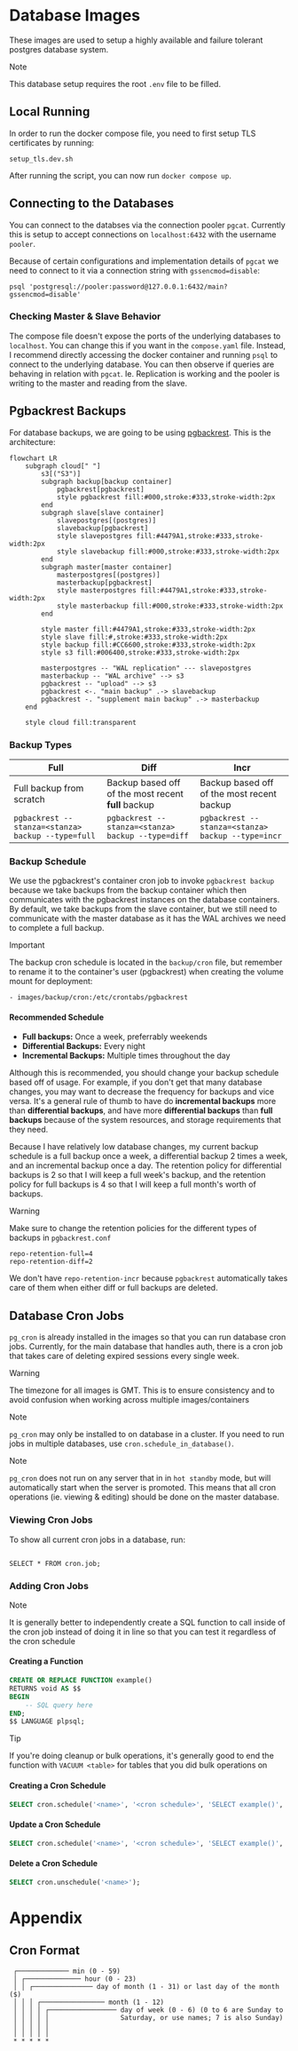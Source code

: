# Database Images

These images are used to setup a highly available and failure tolerant postgres database system.

> [!NOTE]
>
> This database setup requires the root `.env` file to be filled.

## Local Running

In order to run the docker compose file, you need to first setup TLS certificates by running:

```
setup_tls.dev.sh
```

After running the script, you can now run `docker compose up`.

## Connecting to the Databases

You can connect to the databses via the connection pooler `pgcat`. Currently this is setup
to accept connections on `localhost:6432` with the username `pooler`.

Because of certain configurations and implementation details of `pgcat` we need to connect to it via
a connection string with `gssencmod=disable`:

```
psql 'postgresql://pooler:password@127.0.0.1:6432/main?gssencmod=disable'
```

### Checking Master & Slave Behavior

The compose file doesn't expose the ports of the underlying databases to `localhost`. You can change
this if you want in the `compose.yaml` file. Instead, I recommend directly accessing the docker container
and running `psql` to connect to the underlying database. You can then observe if queries are behaving
in relation with `pgcat`. Ie. Replication is working and the pooler is writing to the master and reading
from the slave.

## Pgbackrest Backups

For database backups, we are going to be using [pgbackrest](https://pgbackrest.org). This is the architecture:

```mermaid
flowchart LR
    subgraph cloud[" "]
        s3[("S3")]
        subgraph backup[backup container]
            pgbackrest[pgbackrest]
            style pgbackrest fill:#000,stroke:#333,stroke-width:2px
        end
        subgraph slave[slave container]
            slavepostgres[(postgres)]
            slavebackup[pgbackrest]
            style slavepostgres fill:#4479A1,stroke:#333,stroke-width:2px
            style slavebackup fill:#000,stroke:#333,stroke-width:2px
        end
        subgraph master[master container]
            masterpostgres[(postgres)]
            masterbackup[pgbackrest]
            style masterpostgres fill:#4479A1,stroke:#333,stroke-width:2px
            style masterbackup fill:#000,stroke:#333,stroke-width:2px
        end

        style master fill:#4479A1,stroke:#333,stroke-width:2px
        style slave fill:#,stroke:#333,stroke-width:2px
        style backup fill:#CC6600,stroke:#333,stroke-width:2px
        style s3 fill:#006400,stroke:#333,stroke-width:2px

        masterpostgres -- "WAL replication" --- slavepostgres
        masterbackup -- "WAL archive" --> s3
        pgbackrest -- "upload" --> s3
        pgbackrest <-. "main backup" .-> slavebackup
        pgbackrest -. "supplement main backup" .-> masterbackup
    end

    style cloud fill:transparent
```

### Backup Types

| Full                                              | Diff                                                | Incr                                              |
| ------------------------------------------------- | --------------------------------------------------- | ------------------------------------------------- |
| Full backup from scratch                          | Backup based off of the most recent **full** backup | Backup based off of the most recent backup        |
| `pgbackrest --stanza=<stanza> backup --type=full` | `pgbackrest --stanza=<stanza> backup --type=diff`   | `pgbackrest --stanza=<stanza> backup --type=incr` |

### Backup Schedule

We use the pgbackrest's container cron job to invoke `pgbackrest backup` because we take backups from
the backup container which then communicates with the pgbackrest instances on the database containers.
By default, we take backups from the slave container, but we still need to communicate with the master
database as it has the WAL archives we need to complete a full backup.

> [!IMPORTANT]
>
> The backup cron schedule is located in the `backup/cron` file, but remember to rename it to the container's
> user (pgbackrest) when creating the volume mount for deployment:
>
> ```
> - images/backup/cron:/etc/crontabs/pgbackrest
> ```

#### Recommended Schedule

- **Full backups:** Once a week, preferrably weekends
- **Differential Backups:** Every night
- **Incremental Backups:** Multiple times throughout the day

Although this is recommended, you should change your backup schedule based off of usage. For example,
if you don't get that many database changes, you may want to decrease the frequency for backups and
vice versa. It's a general rule of thumb to have do **incremental backups** more than **differential backups**,
and have more **differential backups** than **full backups** because of the system resources, and storage
requirements that they need.

Because I have relatively low database changes, my current backup schedule is a full backup once a week,
a differential backup 2 times a week, and an incremental backup once a day. The retention policy for
differential backups is 2 so that I will keep a full week's backup, and the retention policy for full
backups is 4 so that I will keep a full month's worth of backups.

> [!WARNING]
>
> Make sure to change the retention policies for the different types of backups in `pgbackrest.conf`
>
> ```
> repo-retention-full=4
> repo-retention-diff=2
> ```
>
> We don't have `repo-retention-incr` because `pgbackrest` automatically takes care of them when either
> diff or full backups are deleted.

## Database Cron Jobs

`pg_cron` is already installed in the images so that you can run database cron jobs. Currently, for
the main database that handles auth, there is a cron job that takes care of deleting expired sessions
every single week.

> [!WARNING]
>
> The timezone for all images is GMT. This is to ensure consistency and to avoid confusion when working
> across multiple images/containers

> [!NOTE]
>
> `pg_cron` may only be installed to on database in a cluster. If you need to run jobs in multiple
> databases, use `cron.schedule_in_database()`.

> [!NOTE]
>
> `pg_cron` does not run on any server that in in `hot standby` mode, but will automatically
> start when the server is promoted. This means that all cron operations (ie. viewing & editing) should
> be done on the master database.

### Viewing Cron Jobs

To show all current cron jobs in a database, run:

```

SELECT * FROM cron.job;

```

### Adding Cron Jobs

> [!NOTE]
>
> It is generally better to independently create a SQL function to call inside of the cron job instead
> of doing it in line so that you can test it regardless of the cron schedule

#### Creating a Function

```sql
CREATE OR REPLACE FUNCTION example()
RETURNS void AS $$
BEGIN
    -- SQL query here
END;
$$ LANGUAGE plpsql;
```

> [!TIP]
>
> If you're doing cleanup or bulk operations, it's generally good to end the function with
> `VACUUM <table>` for tables that you did bulk operations on

#### Creating a Cron Schedule

```sql
SELECT cron.schedule('<name>', '<cron schedule>', 'SELECT example()', '[optional: specify database]');
```

#### Update a Cron Schedule

```sql
SELECT cron.schedule('<name>', '<cron schedule>', 'SELECT example()', '[optional: specify database]');
```

#### Delete a Cron Schedule

```sql
SELECT cron.unschedule('<name>');
```

# Appendix

## Cron Format

```
 ┌───────────── min (0 - 59)
 │ ┌────────────── hour (0 - 23)
 │ │ ┌─────────────── day of month (1 - 31) or last day of the month ($)
 │ │ │ ┌──────────────── month (1 - 12)
 │ │ │ │ ┌───────────────── day of week (0 - 6) (0 to 6 are Sunday to
 │ │ │ │ │                  Saturday, or use names; 7 is also Sunday)
 │ │ │ │ │
 │ │ │ │ │
 * * * * *
```
